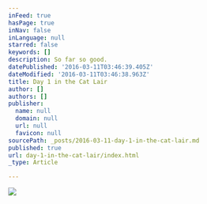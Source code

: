 ```yaml
---
inFeed: true
hasPage: true
inNav: false
inLanguage: null
starred: false
keywords: []
description: So far so good.
datePublished: '2016-03-11T03:46:39.405Z'
dateModified: '2016-03-11T03:46:38.963Z'
title: Day 1 in the Cat Lair
author: []
authors: []
publisher:
  name: null
  domain: null
  url: null
  favicon: null
sourcePath: _posts/2016-03-11-day-1-in-the-cat-lair.md
published: true
url: day-1-in-the-cat-lair/index.html
_type: Article

---
```

![](https://the-grid-user-content.s3-us-west-2.amazonaws.com/a01ea0ba-d227-47d5-8ce5-20caea4b8aba.jpg)
